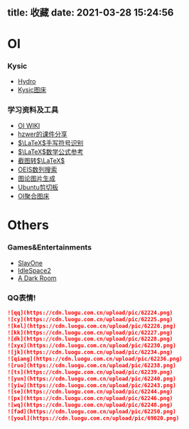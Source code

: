title: 收藏
date: 2021-03-28 15:24:56
---
# OI

### Kysic

- [Hydro](https://hydro.org.cn)
- [Kysic图床](https://image.kysic.com.cn/)

### 学习资料及工具

- [OI WIKI](https://oi-wiki.org)
- [hzwer的课件分享](https://github.com/hzwer/shareOI)
- [$\LaTeX$手写符号识别](http://detexify.kirelabs.org/classify.html)
- [$\LaTeX$数学公式参考](http://www.mohu.org/info/symbols/symbols.htm)
- [截图转$\LaTeX$](https://mathpix.com/)
- [OEIS数列搜索](https://oeis.org/)
- [图论图片生成](https://csacademy.com/app/graph_editor/)
- [Ubuntu剪切板](https://paste.ubuntu.com/)
- [OI聚合图床](https://p.oier.tk/)

# Others

### Games&Entertainments

- [SlayOne](https://slay.one)
- [IdleSpace2](http://idlegame.gitee.io/idlespace2/#/info)
- [A Dark Room](http://g.miaowu.asia/?lang=cn)

### QQ表情!

```markdown
![qq](https://cdn.luogu.com.cn/upload/pic/62224.png)
![cy](https://cdn.luogu.com.cn/upload/pic/62225.png)
![kel](https://cdn.luogu.com.cn/upload/pic/62226.png)
![kk](https://cdn.luogu.com.cn/upload/pic/62227.png)
![dk](https://cdn.luogu.com.cn/upload/pic/62228.png)
![xyx](https://cdn.luogu.com.cn/upload/pic/62230.png)
![jk](https://cdn.luogu.com.cn/upload/pic/62234.png)
![qiang](https://cdn.luogu.com.cn/upload/pic/62236.png)
![ruo](https://cdn.luogu.com.cn/upload/pic/62238.png)
![ts](https://cdn.luogu.com.cn/upload/pic/62239.png)
![yun](https://cdn.luogu.com.cn/upload/pic/62240.png)
![yiw](https://cdn.luogu.com.cn/upload/pic/62243.png)
![se](https://cdn.luogu.com.cn/upload/pic/62244.png)
![px](https://cdn.luogu.com.cn/upload/pic/62246.png)
![wq](https://cdn.luogu.com.cn/upload/pic/62248.png)
![fad](https://cdn.luogu.com.cn/upload/pic/62250.png)
![youl](https://cdn.luogu.com.cn/upload/pic/69020.png)
```